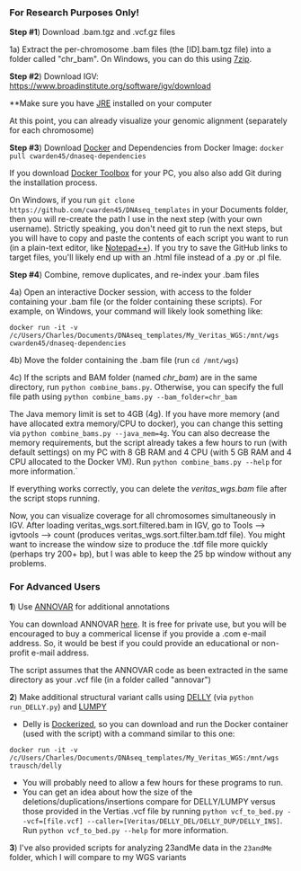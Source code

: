 ### For Research Purposes Only! ###

**Step #1**) Download .bam.tgz and .vcf.gz files

1a) Extract the per-chromosome .bam files (the [ID].bam.tgz file) into a folder called "chr_bam".  On Windows, you can do this using [7zip](http://www.7-zip.org/).

**Step #2**) Download IGV: https://www.broadinstitute.org/software/igv/download

**Make sure you have [JRE](http://www.oracle.com/technetwork/java/javase/downloads/jre8-downloads-2133155.html) installed on your computer

At this point, you can already visualize your genomic alignment (separately for each chromosome)

**Step #3**) Download [Docker](https://docs.docker.com/engine/installation/) and Dependencies from Docker Image: `docker pull cwarden45/dnaseq-dependencies`

If you download [Docker Toolbox](https://www.docker.com/products/docker-toolbox) for your PC, you also also add Git during the installation process.

On Windows, if you run `git clone https://github.com/cwarden45/DNAseq_templates` in your Documents folder, then you will re-create the path I use in the next step (with your own username).  Strictly speaking, you don't need git to run the next steps, but you will have to copy and paste the contents of each script you want to run (in a plain-text editor, like [Notepad++](https://notepad-plus-plus.org/)).  If you try to save the GitHub links to target files, you'll likely end up with an .html file instead of a .py or .pl file.

**Step #4**) Combine, remove duplicates, and re-index your .bam files

4a) Open an interactive Docker session, with access to the folder containing your .bam file (or the folder containing these scripts).  For example, on Windows, your command will likely look something like:

```
docker run -it -v /c/Users/Charles/Documents/DNAseq_templates/My_Veritas_WGS:/mnt/wgs cwarden45/dnaseq-dependencies
```

4b) Move the folder containing the .bam file (run `cd /mnt/wgs`)

4c) If the scripts and BAM folder (named *chr_bam*) are in the same directory, run `python combine_bams.py`.  Otherwise, you can specify the full file path using `python combine_bams.py --bam_folder=chr_bam`

The Java memory limit is set to 4GB (4g).  If you have more memory (and have allocated extra memory/CPU to docker), you can change this setting via `python combine_bams.py --java_mem=4g`.  You can also decrease the memory requirements, but the script already takes a few hours to run (with default settings) on my PC with 8 GB RAM and 4 CPU (with 5 GB RAM and 4 CPU allocated to the Docker VM).  Run `python combine_bams.py --help` for more information.`

If everything works correctly, you can delete the *veritas_wgs.bam* file after the script stops running.

Now, you can visualize coverage for all chromosomes simultaneously in IGV. After loading veritas_wgs.sort.filtered.bam in IGV, go to Tools --> igvtools --> count (produces veritas_wgs.sort.filter.bam.tdf file).  You might want to increase the window size to produce the .tdf file more quickly (perhaps try 200+ bp), but I was able to keep the 25 bp window without any problems.

### For Advanced Users ###

**1**) Use [ANNOVAR](http://annovar.openbioinformatics.org/en/latest/user-guide/download/) for additional annotations

You can download ANNOVAR [here](http://www.openbioinformatics.org/annovar/annovar_download_form.php).  It is free for private use, but you will be encouraged to buy a commerical license if you provide a .com e-mail address.  So, it would be best if you could provide an educational or non-profit e-mail address.

The script assumes that the ANNOVAR code as been extracted in the same directory as your .vcf file (in a folder called "annovar")

**2**) Make additional structural variant calls using [DELLY](https://github.com/tobiasrausch/delly) (via `python run_DELLY.py`) and [LUMPY](https://github.com/arq5x/lumpy-sv)

- Delly is [Dockerized](https://hub.docker.com/r/trausch/delly/), so you can download and run the Docker container (used with the script) with a command similar to this one:

```
docker run -it -v /c/Users/Charles/Documents/DNAseq_templates/My_Veritas_WGS:/mnt/wgs trausch/delly
```

- You will probably need to allow a few hours for these programs to run.
- You can get an idea about how the size of the deletions/duplications/insertions compare for DELLY/LUMPY versus those provided in the Vertias .vcf file by running `python vcf_to_bed.py --vcf=[file.vcf] --caller=[Veritas/DELLY_DEL/DELLY_DUP/DELLY_INS]`.  Run `python vcf_to_bed.py --help` for more information.

**3**) I've also provided scripts for analyzing 23andMe data in the `23andMe` folder, which I will compare to my WGS variants
